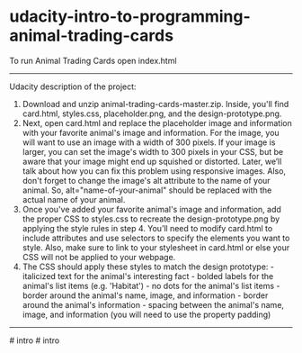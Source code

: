 # udacity-intro-to-programming-animal-trading-cards
To run Animal Trading Cards open index.html
- - - - -
Udacity description of the project:

1. Download and unzip animal-trading-cards-master.zip. Inside, you'll find card.html, styles.css, placeholder.png, and the design-prototype.png.
2. Next, open card.html and replace the placeholder image and information with your favorite animal's image and information. For the image, you will want to use an image with a width of 300 pixels. If your image is larger, you can set the image's width to 300 pixels in your CSS, but be aware that your image might end up squished or distorted. Later, we’ll talk about how you can fix this problem using responsive images. Also, don't forget to change the image's alt attribute to the name of your animal. So, alt="name-of-your-animal" should be replaced with the actual name of your animal.
3. Once you've added your favorite animal's image and information, add the proper CSS to styles.css to recreate the design-prototype.png by applying the style rules in step 4. You’ll need to modify card.html to include attributes and use selectors to specify the elements you want to style. Also, make sure to link to your stylesheet in card.html or else your CSS will not be applied to your webpage.
4. The CSS should apply these styles to match the design prototype:
        - italicized text for the animal's interesting fact
        - bolded labels for the animal's list items (e.g. 'Habitat')
        - no dots for the animal's list items
        - border around the animal's name, image, and information
        - border around the animal's information
        - spacing between the animal's name, image, and information (you will need to use the property padding)
- - - - -
#   i n t r o  
 #   i n t r o  
 